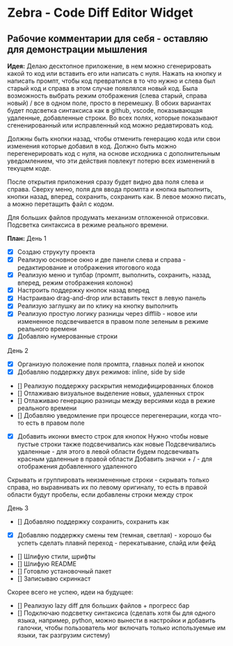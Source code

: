 # Zebra - Code Diff Editor Widget

## Рабочие комментарии для себя - оставляю для демонстрации мышления

**Идея:**
Делаю десктопное приложение, в нем можно сгенерировать какой то код или вставить его или написать с нуля.
Нажать на кнопку и написать промпт, чтобы код превратился в то что нужно и слева был старый код и справа в этом случае появлялся новый код.
Была возможность выбрать режим отображения (слева старый, справа новый) / все в одном поле, просто в перемешку. В обоих вариантах будет подсветка синтаксиса как в github, vscode, показывающая удаленные, добавленные строки. Во всех полях, которые показывают сгененированный или исправленный код можно редавтировать код.

Должны быть кнопки назад, чтобы отменить генерацию кода или свои изменения которые добавил в код. Должно быть можно перегенерировать код с нуля, на основе исходника с дополнительным уведомлением, что эти действия повлекут потерю всех изменений в текущем коде.

После открытия приложения сразу будет видно два поля слева и справа. Сверху меню, поля для ввода промпта и кнопка выполнить, кнопки назад, вперед, сохранить, сохранить как. В левое можно писать, а можно перетащить файл с кодом.

Для больших файлов продумать механизм отложенной отрисовки.
Подсветка синтаксиса в режиме реального времени.

**План:**
День 1
- [x] Создаю струкуту проекта
- [x] Реализую основное окно и две панели слева и справа - редактирование и отображения итогового кода
- [x] Реализую меню и тулбар (промпт, выполнить, сохранить, назад, вперед, режим отображения колонок)
- [x] Настроить поддержку кнопок назад вперед
- [x] Настраиваю drag-and-drop или вставить текст в левую панель
- [x] Реализую заглушку аи по клику на кнопку выполнить
- [x] Реализую простую логику разницы через difflib - новое или измененное подсвечивается в правом поле зеленым в режиме реального времени
- [x] Добавляю нумерованные строки

День 2
- [x] Организую положение поля промпта, главных полей и кнопок
- [x] Добавляю поддержку двух режимов: inline, side by side
- [] Реализую поддержку раскрытия немодифицированных блоков
- [] Отлаживаю визуальное выделение новых, удаленных строк
- [] Отлаживаю генерацию разницы между версиями кода в режие реального времени
- [] Добавляю уведомление при процессе перегенерации, когда что-то есть в правом поле
- [x] Добавить иконки вместо строк для кнопок
Нужно чтобы новые пустые строки также подсвечивались как новые
Подсвечивались удаленные - для этого в левой области будем подсвечивать красным удаленные в правой области
Добавить значки + / - для отображения добавленного удаленного

Скрывать и группировать неизмененные строки - скрывать только справа, но выравнивать их по левому оригиналу, то есть в правой области будут пробелы, если добавлены строки между строк

День 3
- [] Добавляю поддержку сохранить, сохранить как
- [x] Добавляю поддержку смены тем (темная, светлая) - хорошо бы успеть сделать плавнй переход - перекатывание, слайд или фейд
- [] Шлифую стили, шрифты
- [] Шлифую README
- [] Готовлю установочный пакет
- [] Записываю скринкаст

Скорее всего не успею, идеи на будущее:
- [] Реализую lazy diff для больших файлов + прогресс бар
- [] Подключаю подсветку синтаксиса (сделать хотя бы для одного языка, например, python, можно вынести в настройки и добавить галочки, чтобы пользователь мог включать только используемые им языки, так разгрузим систему)
